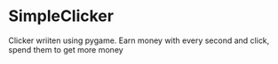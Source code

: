 # SimpleClicker
Clicker wriiten using pygame. Earn money with every second and click, spend them to get more money
